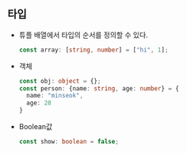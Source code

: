 ## 타입
- 튜플
배열에서 타입의 순서를 정의할 수 있다.
  ```typescript
  const array: [string, number] = ["hi", 1];
  ```
- 객체
  ```typescript
  const obj: object = {};
  const person: {name: string, age: number} = {
    name: "minseok",
    age: 28
  }
  ```

- Boolean값
  ```typescript
  const show: boolean = false;
  ```